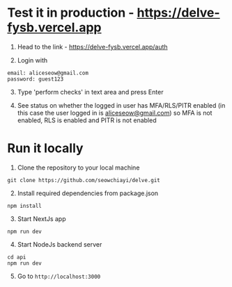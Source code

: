 
# Test it in production - https://delve-fysb.vercel.app

1. Head to the link - https://delve-fysb.vercel.app/auth

2. Login with
```
email: aliceseow@gmail.com
password: guest123
```

3. Type 'perform checks' in text area and press Enter

4. See status on whether the logged in user has MFA/RLS/PITR enabled (in this case the user logged in is aliceseow@gmail.com) so MFA is not enabled, RLS is enabled and PITR is not enabled

# Run it locally

1. Clone the repository to your local machine
```
git clone https://github.com/seowchiayi/delve.git
```
2. Install required dependencies from package.json
```
npm install
```
3. Start NextJs app
```
npm run dev
```
4. Start NodeJs backend server
```
cd api
npm run dev
```
5. Go to `http://localhost:3000`
